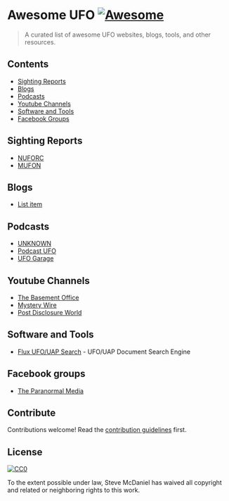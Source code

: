 # Awesome UFO [![Awesome](https://awesome.re/badge.svg)](https://awesome.re)

> A curated list of awesome UFO websites, blogs, tools, and other resources.


## Contents

- [Sighting Reports](#sighting-reports)
- [Blogs](#blogs)
- [Podcasts](#podcasts)
- [Youtube Channels](#youtube-channels)
- [Software and Tools](#software-and-tools)
- [Facebook Groups](#facebook-groups)

## Sighting Reports


- [NUFORC](http://nuforc.org)
- [MUFON](https://www.mufon.com/)


## Blogs


- [List item](http://example.com)


## Podcasts


- [UNKNOWN](https://www.stitcher.com/podcast/rogue-planet/ufo-modpod)
- [Podcast UFO](https://www.stitcher.com/podcast/antique-auction-forum/podcast-ufo-podcast-feed)
- [UFO Garage](https://www.spreaker.com/show/ufo-garage)


## Youtube Channels


- [The Basement Office](https://www.youtube.com/playlist?list=PLwNrNqsuwF1n43wh5nuV5hTFrdAN00kfk)
- [Mystery Wire](https://www.youtube.com/channel/UCnF47ixgYcCQnu7IMit3A0g)
- [Post Disclosure World](https://www.youtube.com/postdisclosureworld)


## Software and Tools


- [Flux UFO/UAP Search](https://flux.nibbleshift.com) - UFO/UAP Document Search Engine



## Facebook groups


- [The Paranormal Media](https://www.facebook.com/groups/TheParanormalMedia/)


## Contribute

Contributions welcome! Read the [contribution guidelines](contributing.md) first.


## License

[![CC0](https://mirrors.creativecommons.org/presskit/buttons/88x31/svg/cc-zero.svg)](https://creativecommons.org/publicdomain/zero/1.0)

To the extent possible under law, Steve McDaniel has waived all copyright and
related or neighboring rights to this work.
